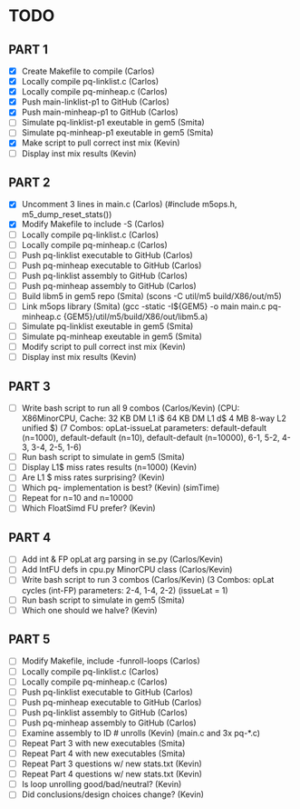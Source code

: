 # TODO

## PART 1

- [x] Create Makefile to compile 				(Carlos)
- [x] Locally compile pq-linklist.c 			(Carlos)
- [x] Locally compile pq-minheap.c 				(Carlos)
- [x] Push main-linklist-p1 to GitHub 			(Carlos)
- [x] Push main-minheap-p1 to GitHub 			(Carlos)
- [ ] Simulate pq-linklist-p1 exeutable in gem5 (Smita)
- [ ] Simulate pq-minheap-p1 exeutable in gem5 	(Smita)
- [x] Make script to pull correct inst mix 		(Kevin)
- [ ] Display inst mix results 					(Kevin)

## PART 2

- [x] Uncomment 3 lines in main.c 				(Carlos)
		(#include m5ops.h, m5_dump_reset_stats())
- [x] Modify Makefile to include -S 				(Carlos)
- [ ] Locally compile pq-linklist.c 			(Carlos)
- [ ] Locally compile pq-minheap.c 				(Carlos)
- [ ] Push pq-linklist executable to GitHub 	(Carlos)
- [ ] Push pq-minheap executable to GitHub 		(Carlos)
- [ ] Push pq-linklist assembly to GitHub 		(Carlos)
- [ ] Push pq-minheap assembly to GitHub 		(Carlos)
- [ ] Build libm5 in gem5 repo					(Smita)
		(scons -C util/m5 build/X86/out/m5)
- [ ] Link m5ops library						(Smita)
		(gcc -static -I${GEM5} -o main main.c pq-minheap.c {GEM5}/util/m5/build/X86/out/libm5.a)
- [ ] Simulate pq-linklist exeutable in gem5	(Smita)
- [ ] Simulate pq-minheap exeutable in gem5		(Smita)
- [ ] Modify script to pull correct inst mix	(Kevin)
- [ ] Display inst mix results					(Kevin)

## PART 3

- [ ] Write bash script to run all 9 combos		(Carlos/Kevin)
		(CPU: X86MinorCPU, Cache: 32 KB DM L1 i$ 64 KB DM L1 d$ 4 MB 8-way L2 unified $)
		(7 Combos: opLat-issueLat parameters: default-default (n=1000), default-default (n=10), default-default (n=10000), 6-1, 5-2, 4-3, 3-4, 2-5, 1-6)
- [ ] Run bash script to simulate in gem5		(Smita)
- [ ] Display L1$ miss rates results (n=1000)	(Kevin)
- [ ] Are L1 $ miss rates surprising?			(Kevin)
- [ ] Which pq- implementation is best?			(Kevin)
		(simTime)
- [ ] Repeat for n=10 and n=10000
- [ ] Which FloatSimd FU prefer?				(Kevin)

## PART 4

- [ ] Add int & FP opLat arg parsing in se.py	(Carlos/Kevin)
- [ ] Add IntFU defs in cpu.py MinorCPU class 	(Carlos/Kevin)
- [ ] Write bash script to run 3 combos			(Carlos/Kevin)
		(3 Combos: opLat cycles (int-FP) parameters: 2-4, 1-4, 2-2)
		(issueLat = 1)
- [ ] Run bash script to simulate in gem5		(Smita)
- [ ] Which one should we halve?				(Kevin)

## PART 5

- [ ] Modify Makefile, include -funroll-loops	(Carlos)
- [ ] Locally compile pq-linklist.c 			(Carlos)
- [ ] Locally compile pq-minheap.c 				(Carlos)
- [ ] Push pq-linklist executable to GitHub 	(Carlos)
- [ ] Push pq-minheap executable to GitHub 		(Carlos)
- [ ] Push pq-linklist assembly to GitHub 		(Carlos)
- [ ] Push pq-minheap assembly to GitHub 		(Carlos)
- [ ] Examine assembly to ID # unrolls			(Kevin)
		(main.c and 3x pq-*.c)
- [ ] Repeat Part 3 with new executables		(Smita)
- [ ] Repeat Part 4 with new executables		(Smita)
- [ ] Repeat Part 3 questions w/ new stats.txt	(Kevin)
- [ ] Repeat Part 4 questions w/ new stats.txt	(Kevin)
- [ ] Is loop unrolling good/bad/neutral?		(Kevin)
- [ ] Did conclusions/design choices change?	(Kevin)